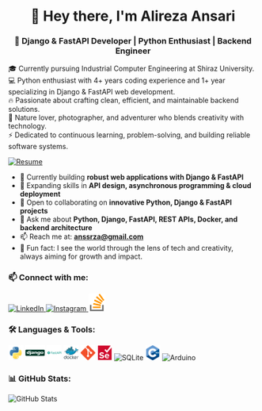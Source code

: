 <h1 align="center">👋 Hey there, I'm Alireza Ansari</h1>
<h3 align="center">🚀 Django & FastAPI Developer | Python Enthusiast | Backend Engineer</h3>

<p align="left">
🎓 Currently pursuing Industrial Computer Engineering at Shiraz University.<br>
💻 Python enthusiast with 4+ years coding experience and 1+ year specializing in Django & FastAPI web development.<br>
🔥 Passionate about crafting clean, efficient, and maintainable backend solutions.<br>
🌿 Nature lover, photographer, and adventurer who blends creativity with technology.<br>
⚡ Dedicated to continuous learning, problem-solving, and building reliable software systems.
</p>

[![Resume](https://img.shields.io/website?down_color=red&down_message=offline&up_color=brightgreen&up_message=online&url=https%3A%2F%2Fansarialireza.github.io%2F)](https://ansarialireza.github.io/)

- 🔭 Currently building **robust web applications with Django & FastAPI**  
- 🌱 Expanding skills in **API design, asynchronous programming & cloud deployment**  
- 🤝 Open to collaborating on **innovative Python, Django & FastAPI projects**  
- 💬 Ask me about **Python, Django, FastAPI, REST APIs, Docker, and backend architecture**  
- 📫 Reach me at: **anssrza@gmail.com**  
- 🎯 Fun fact: I see the world through the lens of tech and creativity, always aiming for growth and impact.

<h3 align="left">📫 Connect with me:</h3>
<p align="left">
<a href="https://www.linkedin.com/in/ansarialireza/" target="_blank" rel="noopener noreferrer">
  <img src="https://raw.githubusercontent.com/rahuldkjain/github-profile-readme-generator/master/src/images/icons/Social/linked-in-alt.svg" alt="LinkedIn" width="35" height="35" />
</a>  
<a href="https://www.instagram.com/alireza_anssari/" target="_blank" rel="noopener noreferrer">
  <img src="https://raw.githubusercontent.com/rahuldkjain/github-profile-readme-generator/master/src/images/icons/Social/instagram.svg" alt="Instagram" width="35" height="35" />
</a>  
<a href="https://stackoverflow.com/users/12769444/ansari" target="_blank" rel="noopener noreferrer">
  <img src="https://raw.githubusercontent.com/teamedwardforever/Readme-Generator/71f25dd8b98329b168142a6b782a107b75eab178/svg/Social/stack-overflow.svg" alt="Stack Overflow" width="35" height="35" />
</a>
</p>

<h3 align="left">🛠️ Languages & Tools:</h3>
<p align="left">
  <img src="https://raw.githubusercontent.com/devicons/devicon/master/icons/python/python-original.svg" alt="Python" width="30" height="30" />
  <img src="https://raw.githubusercontent.com/devicons/devicon/master/icons/django/django-original.svg" alt="Django" width="40" height="30" />
  <img src="https://raw.githubusercontent.com/devicons/devicon/master/icons/fastapi/fastapi-original-wordmark.svg" alt="FastAPI" width="30" height="30" />
  <img src="https://raw.githubusercontent.com/devicons/devicon/master/icons/docker/docker-original-wordmark.svg" alt="Docker" width="30" height="30" />
  <img src="https://raw.githubusercontent.com/devicons/devicon/master/icons/git/git-original.svg" alt="Git" width="30" height="30" />
  <img src="https://raw.githubusercontent.com/devicons/devicon/master/icons/selenium/selenium-original.svg" alt="Selenium" width="30" height="30" />
  <img src="https://www.vectorlogo.zone/logos/sqlite/sqlite-icon.svg" alt="SQLite" width="30" height="30" />
  <img src="https://raw.githubusercontent.com/devicons/devicon/master/icons/cplusplus/cplusplus-original.svg" alt="C++" width="30" height="30" />
  <img src="https://cdn.worldvectorlogo.com/logos/arduino-1.svg" alt="Arduino" width="30" height="30" />
</p>

<h3 align="left">📊 GitHub Stats:</h3>
<p align="left">
  <img src="https://github-readme-stats.vercel.app/api?username=ansarialireza&show_icons=true&theme=radical&include_all_commits=true&count_private=true" alt="GitHub Stats" />
</p>
